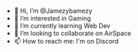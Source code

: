 - 👋 Hi, I’m @Jamezybamezy
- 👀 I’m interested in Gaming
- 🌱 I’m currently learning Web Dev
- 💞️ I’m looking to collaborate on AirSpace
- 📫 How to reach me: I'm on Discord

<!---
Jamezybamezy/Jamezybamezy is a ✨ special ✨ repository because its `README.md` (this file) appears on your GitHub profile.
You can click the Preview link to take a look at your changes.
--->

